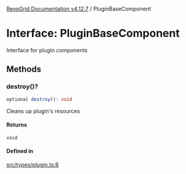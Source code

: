 [RevoGrid Documentation v4.12.7](README.md) / PluginBaseComponent

# Interface: PluginBaseComponent

Interface for plugin components

## Methods

### destroy()?

```ts
optional destroy(): void
```

Cleans up plugin's resources

#### Returns

`void`

#### Defined in

[src/types/plugin.ts:8](https://github.com/revolist/revogrid/blob/435ff99a088c5c293d22eb08cc3e448f60f4eb56/src/types/plugin.ts#L8)
